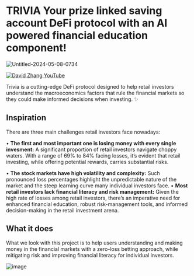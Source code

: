 # TRIVIA Your prize linked saving account DeFi protocol with an AI powered financial education component!

![Untitled-2024-05-08-0734](https://github.com/Solidityarchitect/Trivia-dex/assets/125990317/577d8777-10d7-4115-b793-2f8e506ac222)

[![David Zhang YouTube](https://img.shields.io/badge/YouTube-FF0000?style=for-the-badge&logo=youtube&logoColor=white)](https://www.youtube.com/watch?v=Jkqn82QNjUU)

Trivia is a cutting-edge DeFi protocol designed to help retail investors understand the macroeconomics factors that rule the financial markets so they could make informed decisions when investing. ✨

## Inspiration

There are three main challenges retail investors face nowadays:

• **The first and most important one is losing money with every single invesment:** A significant proportion of retail investors navigate choppy waters. With a range of 69% to 84% facing losses, it’s evident that retail investing, while offering potential rewards, carries substantial risks.

• **The stock markets have high volatility and complexity:** Such pronounced loss percentages highlight the unpredictable nature of the market and the steep learning curve many individual investors face.
• **Most retail investors lack financial literacy and risk management:** Given the high rate of losses among retail investors, there’s an imperative need for enhanced financial education, robust risk-management tools, and informed decision-making in the retail investment arena.

## What it does

What we look with this project is to help users understanding and making money in the financial markets with a zero-loss betting approach, while mitigating risk and improving financial literacy for individual investors.

![image](https://d112y698adiu2z.cloudfront.net/photos/production/software_photos/002/916/164/datas/original.jpg)


